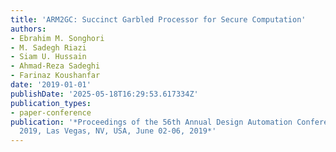 ```yaml
---
title: 'ARM2GC: Succinct Garbled Processor for Secure Computation'
authors:
- Ebrahim M. Songhori
- M. Sadegh Riazi
- Siam U. Hussain
- Ahmad-Reza Sadeghi
- Farinaz Koushanfar
date: '2019-01-01'
publishDate: '2025-05-18T16:29:53.617334Z'
publication_types:
- paper-conference
publication: '*Proceedings of the 56th Annual Design Automation Conference 2019, DAC
  2019, Las Vegas, NV, USA, June 02-06, 2019*'
---
```

